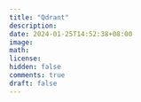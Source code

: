 ```yaml
---
title: "Qdrant"
description: 
date: 2024-01-25T14:52:38+08:00
image: 
math: 
license: 
hidden: false
comments: true
draft: false
---
```










